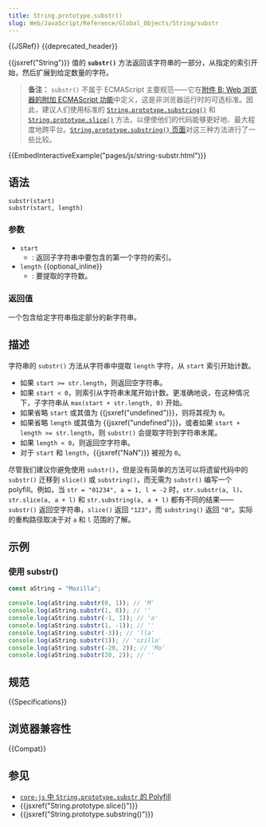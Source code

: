```yaml
---
title: String.prototype.substr()
slug: Web/JavaScript/Reference/Global_Objects/String/substr
---
```


{{JSRef}} {{deprecated_header}}

{{jsxref("String")}} 值的 **`substr()`** 方法返回该字符串的一部分，从指定的索引开始，然后扩展到给定数量的字符。

> **备注：** `substr()` 不属于 ECMAScript 主要规范——它在[附件 B: Web 浏览器的附加 ECMAScript 功能](https://tc39.es/ecma262/multipage/additional-ecmascript-features-for-web-browsers.html)中定义，这是非浏览器运行时的可选标准。因此，建议人们使用标准的 [`String.prototype.substring()`](/zh-CN/docs/Web/JavaScript/Reference/Global_Objects/String/substring) 和 [`String.prototype.slice()`](/zh-CN/docs/Web/JavaScript/Reference/Global_Objects/String/slice) 方法，以便使他们的代码能够更好地、最大程度地跨平台。[`String.prototype.substring()` 页面](/zh-CN/docs/Web/JavaScript/Reference/Global_Objects/String/substring#substring_和_substr_之间的区别)对这三种方法进行了一些比较。

{{EmbedInteractiveExample("pages/js/string-substr.html")}}

## 语法

```js-nolint
substr(start)
substr(start, length)
```

### 参数

- `start`
  - : 返回子字符串中要包含的第一个字符的索引。
- `length` {{optional_inline}}
  - : 要提取的字符数。

### 返回值

一个包含给定字符串指定部分的新字符串。

## 描述

字符串的 `substr()` 方法从字符串中提取 `length` 字符，从 `start` 索引开始计数。

- 如果 `start >= str.length`，则返回空字符串。
- 如果 `start < 0`，则索引从字符串末尾开始计数。更准确地说，在这种情况下，子字符串从 `max(start + str.length, 0)` 开始。
- 如果省略 `start` 或其值为 {{jsxref("undefined")}}，则将其视为 `0`。
- 如果省略 `length` 或其值为 {{jsxref("undefined")}}，或者如果 `start + length >= str.length`，则 `substr()` 会提取字符到字符串末尾。
- 如果 `length < 0`，则返回空字符串。
- 对于 `start` 和 `length`，{{jsxref("NaN")}} 被视为 `0`。

尽管我们建议你避免使用 `substr()`，但是没有简单的方法可以将遗留代码中的 `substr()` 迁移到 `slice()` 或 `substring()`，而无需为 `substr()` 编写一个 polyfill。例如，当 `str = "01234", a = 1, l = -2` 时，`str.substr(a, l)`、`str.slice(a, a + l)` 和 `str.substring(a, a + l)` 都有不同的结果——`substr()` 返回空字符串，`slice()` 返回 `"123"`，而 `substring()` 返回 `"0"`。实际的重构路径取决于对 `a` 和 `l` 范围的了解。

## 示例

### 使用 substr()

```js
const aString = "Mozilla";

console.log(aString.substr(0, 1)); // 'M'
console.log(aString.substr(1, 0)); // ''
console.log(aString.substr(-1, 1)); // 'a'
console.log(aString.substr(1, -1)); // ''
console.log(aString.substr(-3)); // 'lla'
console.log(aString.substr(1)); // 'ozilla'
console.log(aString.substr(-20, 2)); // 'Mo'
console.log(aString.substr(20, 2)); // ''
```

## 规范

{{Specifications}}

## 浏览器兼容性

{{Compat}}

## 参见

- [`core-js` 中 `String.prototype.substr` 的 Polyfill](https://github.com/zloirock/core-js#ecmascript-string-and-regexp)
- {{jsxref("String.prototype.slice()")}}
- {{jsxref("String.prototype.substring()")}}
